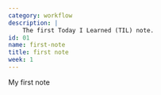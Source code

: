 ```yaml
---
category: workflow
description: |
    The first Today I Learned (TIL) note.
id: 01
name: first-note
title: first note
week: 1
---
```


My first note

